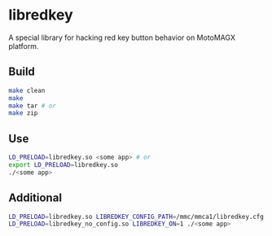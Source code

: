 libredkey
=========

A special library for hacking red key button behavior on MotoMAGX platform.

## Build

```bash
make clean
make
make tar # or
make zip
```

## Use

```bash
LD_PRELOAD=libredkey.so <some app> # or
export LD_PRELOAD=libredkey.so
./<some app>
```

## Additional

```bash
LD_PRELOAD=libredkey.so LIBREDKEY_CONFIG_PATH=/mmc/mmca1/libredkey.cfg ./<some app>
LD_PRELOAD=libredkey_no_config.so LIBREDKEY_ON=1 ./<some app>
```
